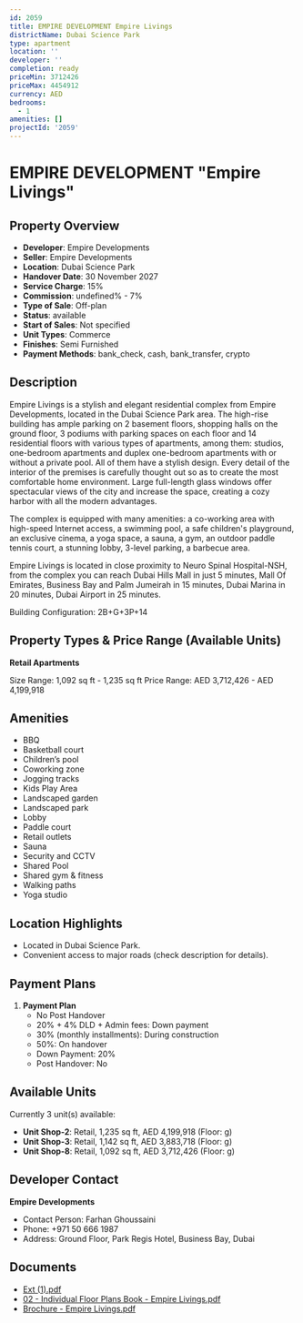 ```yaml
---
id: 2059
title: EMPIRE DEVELOPMENT Empire Livings
districtName: Dubai Science Park
type: apartment
location: ''
developer: ''
completion: ready
priceMin: 3712426
priceMax: 4454912
currency: AED
bedrooms:
  - 1
amenities: []
projectId: '2059'
---
```


# EMPIRE DEVELOPMENT "Empire Livings"

## Property Overview
- **Developer**: Empire Developments
- **Seller**: Empire Developments
- **Location**: Dubai Science Park
- **Handover Date**: 30 November 2027
- **Service Charge**: 15%
- **Commission**: undefined% - 7%
- **Type of Sale**: Off-plan
- **Status**: available
- **Start of Sales**: Not specified
- **Unit Types**: Commerce
- **Finishes**: Semi Furnished
- **Payment Methods**: bank_check, cash, bank_transfer, crypto

## Description
Empire Livings is a stylish and elegant residential complex from Empire Developments, located in the Dubai Science Park area. The high-rise building has ample parking on 2 basement floors, shopping halls on the ground floor, 3 podiums with parking spaces on each floor and 14 residential floors with various types of apartments, among them: studios, one-bedroom apartments and duplex one-bedroom apartments with or without a private pool. All of them have a stylish design. Every detail of the interior of the premises is carefully thought out so as to create the most comfortable home environment. Large full-length glass windows offer spectacular views of the city and increase the space, creating a cozy harbor with all the modern advantages.

The complex is equipped with many amenities: a co-working area with high-speed Internet access, a swimming pool, a safe children's playground, an exclusive cinema, a yoga space, a sauna, a gym, an outdoor paddle tennis court, a stunning lobby, 3-level parking, a barbecue area.

Empire Livings is located in close proximity to Neuro Spinal Hospital-NSH, from the complex you can reach Dubai Hills Mall in just 5 minutes, Mall Of Emirates, Business Bay and Palm Jumeirah in 15 minutes, Dubai Marina in 20 minutes, Dubai Airport in 25 minutes.

Building Configuration: 2B+G+3P+14

## Property Types & Price Range (Available Units)
**Retail Apartments**

Size Range: 1,092 sq ft - 1,235 sq ft
Price Range: AED 3,712,426 - AED 4,199,918

## Amenities
- BBQ
- Basketball court
- Children’s pool
- Coworking zone
- Jogging tracks
- Kids Play Area
- Landscaped garden
- Landscaped park
- Lobby
- Paddle court
- Retail outlets
- Sauna
- Security and CCTV
- Shared Pool
- Shared gym & fitness
- Walking paths
- Yoga studio

## Location Highlights
- Located in Dubai Science Park.
- Convenient access to major roads (check description for details).

## Payment Plans
1. **Payment Plan**
   - No Post Handover
   - 20% + 4% DLD + Admin fees: Down payment
   - 30% (monthly installments): During construction
   - 50%: On handover
   - Down Payment: 20%
   - Post Handover: No

## Available Units
Currently 3 unit(s) available:
- **Unit Shop-2**: Retail, 1,235 sq ft, AED 4,199,918 (Floor: g)
- **Unit Shop-3**: Retail, 1,142 sq ft, AED 3,883,718 (Floor: g)
- **Unit Shop-8**: Retail, 1,092 sq ft, AED 3,712,426 (Floor: g)

## Developer Contact
**Empire Developments**
- Contact Person: Farhan Ghoussaini
- Phone: +971 50 666 1987
- Address: Ground Floor, Park Regis Hotel, Business Bay, Dubai

## Documents
- [Ext (1).pdf](https://cdn.geniemap.net/2024/06/05/RapPABACjghRaS94flN4NOLlfhxYwj5EotZpuf7h.pdf)
- [02 - Individual Floor Plans Book - Empire Livings.pdf](https://cdn.geniemap.net/2024/09/04/thUoRjXOA8xJOMw5BkMIIjKBJpztHDmklTsdYPUc.pdf)
- [Brochure - Empire Livings.pdf](https://cdn.geniemap.net/2024/09/04/vVbGVFtxFHhVdEtwBOVNEqeOw2y4l8KpghsluFVD.pdf)
